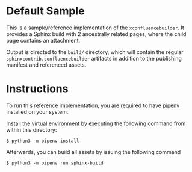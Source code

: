 # Default Sample

This is a sample/reference implementation of the `xconfluencebuilder`. It
provides a Sphinx build with 2 ancestrally related pages, where the child page 
contains an attachment.

Output is directed to the `build/` directory, which will contain the regular
``sphinxcontrib.confluencebuilder`` artifacts in addition to the publishing
manifest and referenced assets.

# Instructions

To run this reference implementation, you are required to have
[pipenv](https://pipenv.pypa.io/en/latest/) installed on your system.

Install the virtual environment by executing the following command from within
this directory:

```
$ python3 -m pipenv install
```

Afterwards, you can build all assets by issuing the following command

```
$ python3 -m pipenv run sphinx-build
```
